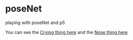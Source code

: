 # poseNet
playing with poseNet and p5

You can see the [Crying thing here](/poseNet/cryingMatter) and the [Nose thing here](/poseNet/noseHand)

